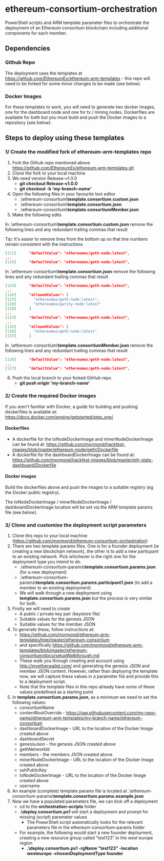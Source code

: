 # ethereum-consortium-orchestration
PowerShell scripts and ARM template parameter files to orchestrate the deployment of an Ethereum consortium blockchain including additional components for each member.

## Dependencies

### Github Repo
The deployment uses the templates at https://github.com/EthereumEx/ethereum-arm-templates - this repo will need to be forked for some minor changes to be made (see below).

### Docker Images
For these templates to work, you will need to generate two docker images, one for the dashboard node and one for tx / mining nodes. Dockerfiles are available for both but you must build and push the Docker images to a repository (see below).

## Steps to deploy using these templates

### 1/ Create the modified fork of ethereum-arm-templates repo

1. Fork the Github repo mentioned above https://github.com/EthereumEx/ethereum-arm-templates.git 
2. Clone the fork to your local machine
3. We need version Release-v1.0.0
    * __git checkout Release-v1.0.0__
    * __git checkout -b 'my-branch-name'__
4. Open the following files in your favourite text editor
    * .\\ethereum-consortium\\__template.consortium.custom.json__
    * .\\ethereum-consortium\\__template.consortium.json__
    * .\\ethereum-consortium\\__template.consortiumMember.json__
5. Make the following edits

In .\\ethereum-consortium\\__template.consortium.custom.json__ remove the following lines and any redundant trailing commas that result 

Tip: It's easier to remove lines from the bottom up so that line numbers remain consistent with the instructions

```json
[121]      "defaultValue": "ethereumex/geth-node:latest",
...
[125]      "defaultValue": "ethereumex/geth-node:latest",
```

In .\\ethereum-consortium\\__template.consortium.json__ remove the following lines and any redundant trailing commas that result 

```json
[124]      "defaultValue": "ethereumex/geth-node:latest",
...
[126]      "allowedValues": [
[127]        "ethereumex/geth-node:latest",
[128]        "ethereumex/parity-node:latest"
[129]      ]
...
[133]      "defaultValue": "ethereumex/geth-node:latest",
...
[135]      "allowedValues": [
[136]        "ethereumex/geth-node:latest"
[137]      ]	  
```

In .\\ethereum-consortium\\__template.consortiumMember.json__ remove the following lines and any redundant trailing commas that result 

```json
[120]      "defaultValue": "ethereumex/geth-node:latest",
...
[127]      "defaultValue": "ethereumex/geth-node:latest",	  
```

6. Push the local branch to your forked GitHub repo
    * __git push origin 'my-branch-name'__ 

### 2/ Create the required Docker images
If you aren't familiar with Docker, a guide for building and pushing dockerfiles is available at: https://docs.docker.com/engine/getstarted/step_one/
#### Dockerfiles
* A dockerfile for the txNodeDockerImage and minerNodeDockerImage can be found at: 
https://github.com/mormond/hackfest-images/blob/master/ethereum-node/geth/Dockerfile  
* A dockerfile for the dashboardDockerImage can be found at:     
https://github.com/mormond/hackfest-images/blob/master/eth-stats-dashboard/Dockerfile 

#### Docker images
Build the dockerfiles above and push the images to a suitable registry (eg the Docker public registry).

The txNodeDockerImage / minerNodeDockerImage / dashboardDockerImage location will be set via the ARM template params file (see below).

### 3/ Clone and customise the deployment script parameters
1. Clone this repo to your local machine (https://github.com/mormond/ethereum-consortium-orchestration)
2. There are two template params files. One is for a founder deployment (ie creating a new blockchain network), the other is to add a new particpant to an existing network. Pick whichever is the right one for the deployment type you intend to do. 
   * .\\ethereum-consortium-params\\__template.consortium.params.json__ (for a new deployment)
   * .\\ethereum-consortium-params\\__template.consortium.params.participant1.json__ (to add a member to an existing deployment)
   * We will walk through a new deployment using __template.consortium.params.json__ but the process is very similar for both.
3. Firstly we will need to create
   * A public / private key pair (keystore file)
   * Suitable values for the genesis JSON
   * Suitable values for the member JSON
4. To generate these, follow instructions at:
   * https://github.com/mormond/ethereum-arm-templates/tree/master/ethereum-consortium 
   * and specifically https://github.com/mormond/ethereum-arm-templates/blob/master/ethereum-consortium/docs/setupWalkthrough.md 
   * These walk you through creating and account using http://myetherwallet.com/ and generating the genesis JSON and member JSON content. However, rather than deploying the template now, we will capture these values in a parameter file and provide this to a deployment script.
   * Note that the template files in this repo already have some of these values predefined as a starting point 
5. In __template.consortium.params.json__, as a minimum we need to set the following values:
   * consortiumName
   * contentRootOverride - https://raw.githubusercontent.com/my-repo-name/ethereum-arm-templates/my-branch-name/ethereum-consortium
   * dashboardDockerImage - URL to the location of the Docker Image created above
   * dashboardSecret
   * genesisJson - the genesis JSON created above
   * gethNetworkId
   * members - the members JSON created above
   * minerNodeDockerImage - URL to the location of the Docker Image created above
   * sshPublicKey
   * txNodeDockerImage - URL to the location of the Docker Image created above
   * username
6. An example (complete) template params file is located at .\\ethereum-consortium-params\\__template.consortium.params.example.json__
7. Now we have a populated parameters file, we can kick off a deployment
   * cd to the __orchestration-scripts__ folder
   * __.\\deploy.consortium.ps1__ will start a deployment and prompt for missing (script) parameter values
      * The PowerShell script automatically looks for the relevant parameters file in the ethereum-consortium-params folder
   * For example, the following would start a new founder deployment, creating a new resource group called "test123" in the west europe region
      * __.\\deploy.consortium.ps1 -rgName "test123" -location westeurope -chosenDeploymentType founder__
